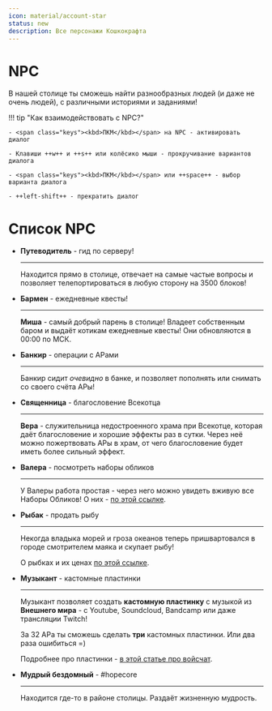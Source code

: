 ```yaml
---
icon: material/account-star
status: new
description: Все персонажи Кошкокрафта
---
```


# NPC

В нашей столице ты сможешь найти разнообразных людей (и даже не очень людей), с различными историями и заданиями!

!!! tip "Как взаимодействовать с NPC?"

    - <span class="keys"><kbd>ПКМ</kbd></span> на NPC - активировать диалог

    - Клавиши ++w++ и ++s++ или колёсико мыши - прокручивание вариантов диалога

    - <span class="keys"><kbd>ПКМ</kbd></span> или ++space++ - выбор варианта диалога

    - ++left-shift++ - прекратить диалог

# Список NPC

<!-- TODO: Добавить сюда картинки NPC -->

<div class="grid cards" markdown>


-  **Путеводитель** - гид по серверу!

    ***

    Находится прямо в столице, отвечает на самые частые вопросы и позволяет телепортироваться в любую сторону на 3500 блоков!

- **Бармен** - ежедневные квесты!

    ***

    **Миша** - самый добрый парень в столице! Владеет собственным баром и выдаёт котикам ежедневные квесты! Они обновляются в 00:00 по МСК.

- **Банкир** - операции с АРами

    ***

    Банкир сидит *очевидно* в банке, и позволяет пополнять или снимать со своего счёта АРы!

- **Священница** - благословение Всекотца

    ***

    **Вера** - служительница недостроенного храма при Всекотце, которая даёт благословение и хорошие эффекты раз в сутки. Через неё можно пожертвовать АРы в храм, от чего благословение будет иметь более сильный эффект.

- **Валера** - посмотреть наборы обликов

    ***
    
    У Валеры работа простая - через него можно увидеть вживую все Наборы Обликов! О них - [по этой ссылке](../../info/donate.md).

- **Рыбак** - продать рыбу

    ***

    Некогда владыка морей и гроза океанов теперь пришвартовался в городе смотрителем маяка и скупает рыбу!

    О рыбках и их ценах [по этой ссылке](fishing/index.md).

- **Музыкант** - кастомные пластинки

    ***

    Музыкант позволяет создать **кастомную пластинку** с музыкой из **Внешнего мира** - с Youtube, Soundcloud, Bandcamp или даже трансляции Twitch!

    За 32 АРа ты сможешь сделать **три** кастомных пластинки. Или два раза ошибиться =)

    Подробнее про пластинки - [в этой статье про войсчат](../unique/voicechat.md).

<!-- - **Генерал Владимир** - информация по Незер-хабу

    ***

    Находится в Аду, на этаже с магазинами, и даёт по ним информацию!

    Где-то я его уже видел... В каком-то... [сериале](https://youtu.be/vYCLiCmdWGk?t=995)... -->

- **Мудрый бездомный** - #hopecore

    ***

    Находится где-то в районе столицы. Раздаёт жизненную мудрость.

</div>

